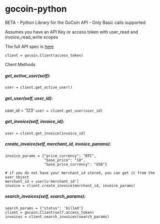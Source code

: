 gocoin-python
=============

BETA - Python Library for the GoCoin API - Only Basic calls supported

Assumes you have an API Key or access token with user_read and invoice_read_write scopes

The full API spec is [here](http://docs.gocoinapi.apiary.io)

```
client = gocoin.Client(access_token)
```
Client Methods
##### get_active_user(self):
```user = client.get_active_user()```
    

##### get_user(self, user_id):
user_id = '123'
```user = client.get_user(user_id)```


##### get_invoice(self, invoice_id):
```user = client.get_invoice(invoice_id)```


##### create_invoice(self, merchant_id, invoice_params):

```
invoice_params = {"price_currency": "BTC",
                  "base_price": "10",
                  "base_price_currency": "USD"}

# if you do not have your merchant_id stored, you can get it from the user object
merchant_id = user[u'merchant_id']
invoice = client.create_invoice(merchant_id, invoice_params)
```

##### search_invoices(self, search_params):

```
search_params = {"status": 'billed'} 
client = gocoin.Client(self.access_token)
invoices = client.search_invoices(search_params)
```
